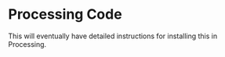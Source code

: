 # Processing Code

This will eventually have detailed instructions for installing this in Processing.